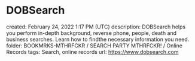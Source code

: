 # DOBSearch

created: February 24, 2022 1:17 PM (UTC)
description: DOBSearch helps you perform in-depth background, reverse phone, people, death and business searches. Learn how to findthe necessary information you need.
folder: BOOKMRKS-MTHRFCKR / SEARCH PARTY MTHRFCKR! / Online Records
tags: Search, online records
url: https://www.dobsearch.com